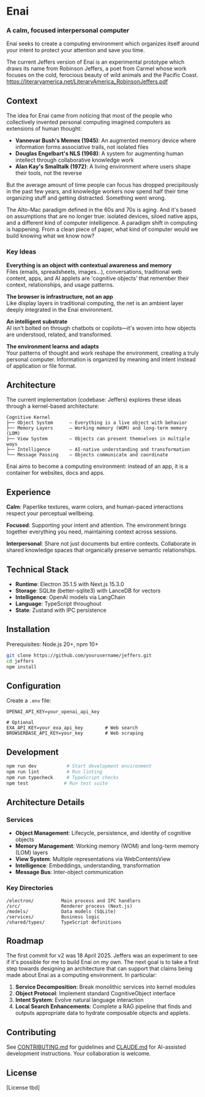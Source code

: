 # Enai

### A calm, focused interpersonal computer

Enai seeks to create a computing environment which organizes itself around your intent to protect your attention and save you time.

The current Jeffers version of Enai is an experimental prototype which draws its name from Robinson Jeffers, a poet from Carmel whose work focuses on the cold, ferocious beauty of wild animals and the Pacific Coast. https://literaryamerica.net/LiteraryAmerica_RobinsonJeffers.pdf

## Context

The idea for Enai came from noticing that most of the people who collectively invented personal computing imagined computers as extensions of human thought:

- **Vannevar Bush's Memex (1945)**: An augmented memory device where information forms associative trails, not isolated files
- **Douglas Engelbart's NLS (1968)**: A system for augmenting human intellect through collaborative knowledge work
- **Alan Kay's Smalltalk (1972)**: A living environment where users shape their tools, not the reverse

But the average amount of time people can focus has dropped precipitously in the past few years, and knowledge workers now spend half their time organizing stuff and getting distracted. Something went wrong. 

The Alto-Mac paradigm defined in the 60s and 70s is aging. And it's based on assumptions that are no longer true: isolated devices, siloed native apps, and a different kind of computer intelligence. A paradigm shift in computing is happening. From a clean piece of paper, what kind of computer would we build knowing what we know now?


### Key Ideas

**Everything is an object with contextual awareness and memory**  
Files (emails, spreadsheets, images...), conversations, traditional web content, apps, and AI applets are 'cognitive objects' that remember their context, relationships, and usage patterns.

**The browser is infrastructure, not an app**  
Like display layers in traditional computing, the net is an ambient layer deeply integrated in the Enai environment.

**An intelligent substrate**  
AI isn't bolted on through chatbots or copilots—it's woven into how objects are understood, related, and transformed.

**The environment learns and adapts**  
Your patterns of thought and work reshape the environment, creating a truly personal computer. Information is organized by meaning and intent instead of application or file format.


## Architecture

The current implementation (codebase: Jeffers) explores these ideas through a kernel-based architecture:

```
Cognitive Kernel
├── Object System      — Everything is a live object with behavior
├── Memory Layers      — Working memory (WOM) and long-term memory (LOM)  
├── View System        — Objects can present themselves in multiple ways
├── Intelligence       — AI-native understanding and transformation
└── Message Passing    — Objects communicate and coordinate
```

Enai aims to become a computing environment: instead of an app, it is a container for websites, docs and apps.

## Experience

**Calm**: Paperlike textures, warm colors, and human-paced interactions respect your perceptual wellbeing.

**Focused**: Supporting your intent and attention. The environment brings together everything you need, maintaining context across sessions.

**Interpersonal**: Share not just documents but entire contexts. Collaborate in shared knowledge spaces that organically preserve semantic relationships.


## Technical Stack

- **Runtime**: Electron 35.1.5 with Next.js 15.3.0
- **Storage**: SQLite (better-sqlite3) with LanceDB for vectors
- **Intelligence**: OpenAI models via LangChain
- **Language**: TypeScript throughout
- **State**: Zustand with IPC persistence

## Installation

Prerequisites: Node.js 20+, npm 10+

```bash
git clone https://github.com/yourusername/jeffers.git
cd jeffers
npm install
```

## Configuration

Create a `.env` file:

```
OPENAI_API_KEY=your_openai_api_key

# Optional
EXA_API_KEY=your_exa_api_key        # Web search
BROWSERBASE_API_KEY=your_key        # Web scraping
```

## Development

```bash
npm run dev           # Start development environment
npm run lint          # Run linting
npm run typecheck     # TypeScript checks
npm test             # Run test suite
```

## Architecture Details

### Services
- **Object Management**: Lifecycle, persistence, and identity of cognitive objects
- **Memory Management**: Working memory (WOM) and long-term memory (LOM) layers
- **View System**: Multiple representations via WebContentsView
- **Intelligence**: Embeddings, understanding, transformation
- **Message Bus**: Inter-object communication

### Key Directories
```
/electron/          Main process and IPC handlers
/src/               Renderer process (Next.js)
/models/            Data models (SQLite)
/services/          Business logic
/shared/types/      TypeScript definitions
```

## Roadmap

The first commit for v2 was 18 April 2025. Jeffers was an experiment to see if it's possible for me to build Enai on my own. The next goal is to take a first step towards designing an architecture that can support that claims being made about Enai as a computing environment. In particular:

1. **Service Decomposition**: Break monolithic services into kernel modules
2. **Object Protocol**: Implement standard CognitiveObject interface
3. **Intent System**: Evolve natural language interaction
4. **Local Search Enhancements**: Complete a RAG pipeline that finds and outputs appropriate data to hydrate composable objects and applets. 

## Contributing

See [CONTRIBUTING.md](./CONTRIBUTING.md) for guidelines and [CLAUDE.md](./CLAUDE.md) for AI-assisted development instructions. Your collaboration is welcome.

## License

[License tbd]
